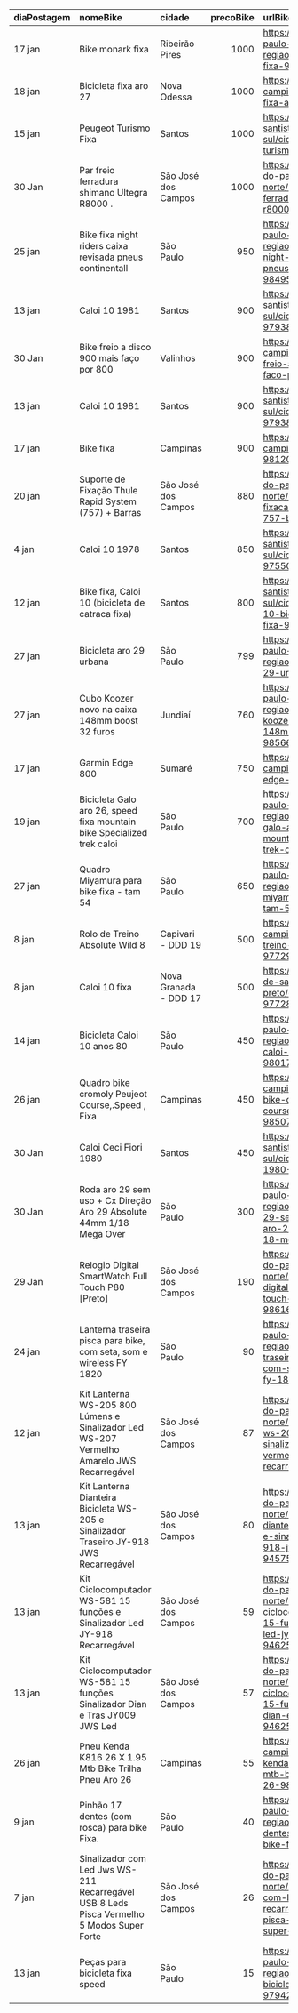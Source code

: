 | diaPostagem   | nomeBike                                                                                  | cidade                |   precoBike | urlBike                                                                                                                                                            |
|:--------------|:------------------------------------------------------------------------------------------|:----------------------|------------:|:-------------------------------------------------------------------------------------------------------------------------------------------------------------------|
| 17 jan        | Bike monark fixa                                                                          | Ribeirão Pires        |        1000 | https://sp.olx.com.br/sao-paulo-e-regiao/ciclismo/bike-monark-fixa-981266110                                                                                       |
| 18 jan        | Bicicleta fixa aro 27                                                                     | Nova Odessa           |        1000 | https://sp.olx.com.br/grande-campinas/ciclismo/bicicleta-fixa-aro-27-981529052                                                                                     |
| 15 jan        | Peugeot Turismo Fixa                                                                      | Santos                |        1000 | https://sp.olx.com.br/baixada-santista-e-litoral-sul/ciclismo/peugeot-turismo-fixa-980489857                                                                       |
| 30 Jan        | Par freio ferradura shimano Ultegra R8000 .                                               | São José dos Campos   |        1000 | https://sp.olx.com.br/vale-do-paraiba-e-litoral-norte/ciclismo/par-freio-ferradura-shimano-ultegra-r8000-986676758                                                 |
| 25 jan        | Bike fixa night riders  caixa  revisada pneus continentall                                | São Paulo             |         950 | https://sp.olx.com.br/sao-paulo-e-regiao/ciclismo/bike-fixa-night-riders-caixa-revisada-pneus-continentall-984956048                                               |
| 13 jan        | Caloi 10 1981                                                                             | Santos                |         900 | https://sp.olx.com.br/baixada-santista-e-litoral-sul/ciclismo/caloi-10-1981-979382235                                                                              |
| 30 Jan        | Bike freio a disco 900 mais faço por 800                                                  | Valinhos              |         900 | https://sp.olx.com.br/grande-campinas/ciclismo/bike-freio-a-disco-900-mais-faco-por-800-986606157                                                                  |
| 13 jan        | Caloi 10 1981                                                                             | Santos                |         900 | https://sp.olx.com.br/baixada-santista-e-litoral-sul/ciclismo/caloi-10-1981-979383554                                                                              |
| 17 jan        | Bike fixa                                                                                 | Campinas              |         900 | https://sp.olx.com.br/grande-campinas/ciclismo/bike-fixa-981200398                                                                                                 |
| 20 jan        | Suporte de Fixação Thule Rapid System (757) + Barras                                      | São José dos Campos   |         880 | https://sp.olx.com.br/vale-do-paraiba-e-litoral-norte/ciclismo/suporte-de-fixacao-thule-rapid-system-757-barras-976648722                                          |
| 4 jan         | Caloi 10 1978                                                                             | Santos                |         850 | https://sp.olx.com.br/baixada-santista-e-litoral-sul/ciclismo/caloi-10-1978-975500076                                                                              |
| 12 jan        | Bike fixa, Caloi 10 (bicicleta de catraca fixa)                                           | Santos                |         800 | https://sp.olx.com.br/baixada-santista-e-litoral-sul/ciclismo/bike-fixa-caloi-10-bicicleta-de-catraca-fixa-979104684                                               |
| 27 jan        | Bicicleta aro 29 urbana                                                                   | São Paulo             |         799 | https://sp.olx.com.br/sao-paulo-e-regiao/ciclismo/bicicleta-aro-29-urbana-985793831                                                                                |
| 27 jan        | Cubo Koozer novo na caixa 148mm boost 32 furos                                            | Jundiaí               |         760 | https://sp.olx.com.br/sao-paulo-e-regiao/ciclismo/cubo-koozer-novo-na-caixa-148mm-boost-32-furos-985666799                                                         |
| 17 jan        | Garmin Edge 800                                                                           | Sumaré                |         750 | https://sp.olx.com.br/grande-campinas/ciclismo/garmin-edge-800-980906820                                                                                           |
| 19 jan        | Bicicleta Galo aro 26, speed fixa mountain bike Specialized  trek caloi                   | São Paulo             |         700 | https://sp.olx.com.br/sao-paulo-e-regiao/ciclismo/bicicleta-galo-aro-26-speed-fixa-mountain-bike-specialized-trek-caloi-982321238                                  |
| 27 jan        | Quadro Miyamura para bike fixa - tam 54                                                   | São Paulo             |         650 | https://sp.olx.com.br/sao-paulo-e-regiao/ciclismo/quadro-miyamura-para-bike-fixa-tam-54-985859119                                                                  |
| 8 jan         | Rolo de Treino Absolute Wild 8                                                            | Capivari - DDD 19     |         500 | https://sp.olx.com.br/grande-campinas/ciclismo/rolo-de-treino-absolute-wild-8-977298973                                                                            |
| 8 jan         | Caloi 10 fixa                                                                             | Nova Granada - DDD 17 |         500 | https://sp.olx.com.br/regiao-de-sao-jose-do-rio-preto/ciclismo/caloi-10-fixa-977286800                                                                             |
| 14 jan        | Bicicleta Caloi 10 anos 80                                                                | São Paulo             |         450 | https://sp.olx.com.br/sao-paulo-e-regiao/ciclismo/bicicleta-caloi-10-anos-80-980175874                                                                             |
| 26 jan        | Quadro bike cromoly Peujeot Course,.Speed , Fixa                                          | Campinas              |         450 | https://sp.olx.com.br/grande-campinas/ciclismo/quadro-bike-cromoly-peujeot-course-speed-fixa-985079838                                                             |
| 30 Jan        | Caloi Ceci Fiori 1980                                                                     | Santos                |         450 | https://sp.olx.com.br/baixada-santista-e-litoral-sul/ciclismo/caloi-ceci-fiori-1980-986703178                                                                      |
| 30 Jan        | Roda aro 29 sem uso + Cx Direção Aro 29 Absolute 44mm 1/18  Mega Over                     | São Paulo             |         300 | https://sp.olx.com.br/sao-paulo-e-regiao/ciclismo/roda-aro-29-sem-uso-cx-direcao-aro-29-absolute-44mm-1-18-mega-over-986732249                                     |
| 29 Jan        | Relogio Digital SmartWatch Full Touch P80 [Preto]                                         | São José dos Campos   |         190 | https://sp.olx.com.br/vale-do-paraiba-e-litoral-norte/ciclismo/relogio-digital-smartwatch-full-touch-p80-preto-986167694                                           |
| 24 jan        | Lanterna traseira pisca para bike, com seta, som e wireless FY 1820                       | São Paulo             |          90 | https://sp.olx.com.br/sao-paulo-e-regiao/ciclismo/lanterna-traseira-pisca-para-bike-com-seta-som-e-wireless-fy-1820-984275466                                      |
| 12 jan        | Kit Lanterna WS-205 800 Lúmens e Sinalizador Led WS-207 Vermelho Amarelo JWS Recarregável | São José dos Campos   |          87 | https://sp.olx.com.br/vale-do-paraiba-e-litoral-norte/ciclismo/kit-lanterna-ws-205-800-lumens-e-sinalizador-led-ws-207-vermelho-amarelo-jws-recarregavel-938805621 |
| 13 jan        | Kit Lanterna Dianteira Bicicleta WS-205 e Sinalizador Traseiro JY-918 JWS Recarregável    | São José dos Campos   |          80 | https://sp.olx.com.br/vale-do-paraiba-e-litoral-norte/ciclismo/kit-lanterna-dianteira-bicicleta-ws-205-e-sinalizador-traseiro-jy-918-jws-recarregavel-945752121    |
| 13 jan        | Kit Ciclocomputador WS-581 15 funções e Sinalizador Led JY-918 Recarregável               | São José dos Campos   |          59 | https://sp.olx.com.br/vale-do-paraiba-e-litoral-norte/ciclismo/kit-ciclocomputador-ws-581-15-funcoes-e-sinalizador-led-jy-918-recarregavel-946252516               |
| 13 jan        | Kit Ciclocomputador WS-581 15 funções Sinalizador Dian e Tras JY009 JWS Led               | São José dos Campos   |          57 | https://sp.olx.com.br/vale-do-paraiba-e-litoral-norte/ciclismo/kit-ciclocomputador-ws-581-15-funcoes-sinalizador-dian-e-tras-jy009-jws-led-946254372               |
| 26 jan        | Pneu Kenda K816 26 X 1.95 Mtb Bike Trilha Pneu Aro 26                                     | Campinas              |          55 | https://sp.olx.com.br/grande-campinas/ciclismo/pneu-kenda-k816-26-x-1-95-mtb-bike-trilha-pneu-aro-26-985309991                                                     |
| 9 jan         | Pinhão 17 dentes (com rosca) para bike Fixa.                                              | São Paulo             |          40 | https://sp.olx.com.br/sao-paulo-e-regiao/ciclismo/pinhao-17-dentes-com-rosca-para-bike-fixa-959841605                                                              |
| 7 jan         | Sinalizador com Led Jws WS-211 Recarregável USB 8 Leds Pisca Vermelho 5 Modos Super Forte | São José dos Campos   |          26 | https://sp.olx.com.br/vale-do-paraiba-e-litoral-norte/ciclismo/sinalizador-com-led-jws-ws-211-recarregavel-usb-8-leds-pisca-vermelho-5-modos-super-forte-937280899 |
| 13 jan        | Peças para bicicleta fixa speed                                                           | São Paulo             |          15 | https://sp.olx.com.br/sao-paulo-e-regiao/ciclismo/pecas-para-bicicleta-fixa-speed-979428518                                                                        |